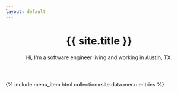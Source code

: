 ```yaml
---
layout: default
---
```

<header>
  <h1>{{ site.title }}</h1>
  <p>Hi, I'm a software engineer living and working in Austin, TX.</p>
</header>

{% include menu_item.html collection=site.data.menu.entries %}
